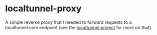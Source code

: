 # localtunnel-proxy

A simple reverse proxy that I needed to forward requests to a localtunnel.com endpoint (see the [localtunnel project]() for more on that).

